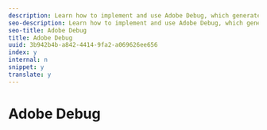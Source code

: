 ```yaml
---
description: Learn how to implement and use Adobe Debug, which generates the required logs that must be submitted with sites/Apps during the certification process.
seo-description: Learn how to implement and use Adobe Debug, which generates the required logs that must be submitted with sites/Apps during the certification process.
seo-title: Adobe Debug
title: Adobe Debug
uuid: 3b942b4b-a842-4414-9fa2-a069626ee656
index: y
internal: n
snippet: y
translate: y
---
```


# Adobe Debug


<a id="section_FD1D77D15E904CCB9386F94D69CA6512"></a>

